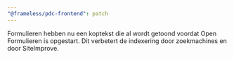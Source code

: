 ```yaml
---
"@frameless/pdc-frontend": patch
---
```


Formulieren hebben nu een koptekst die al wordt getoond voordat Open Formulieren is opgestart. Dit verbetert de indexering door zoekmachines en door SiteImprove.

